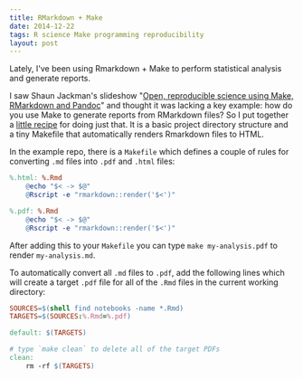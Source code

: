 ```yaml
---
title: RMarkdown + Make
date: 2014-12-22
tags: R science Make programming reproducibility
layout: post
---
```


Lately, I've been using Rmarkdown + Make to perform statistical analysis and
generate reports.

I saw Shaun Jackman's slideshow "[Open, reproducible science using Make,
RMarkdown and Pandoc][1]" and thought it was lacking a key example: how do you
use Make to generate reports from RMarkdown files? So I put together a [little
recipe][2] for doing just that. It is a basic project directory structure and a
tiny Makefile that automatically renders Rmarkdown files to HTML.

In the example repo, there is a `Makefile` which defines a couple of rules for
converting `.md` files into `.pdf` and `.html` files:

```makefile
%.html: %.Rmd
	@echo "$< -> $@"
	@Rscript -e "rmarkdown::render('$<')"

%.pdf: %.Rmd
	@echo "$< -> $@"
	@Rscript -e "rmarkdown::render('$<')"
```

After adding this to your `Makefile` you can type `make my-analysis.pdf` to
render `my-analysis.md`.

To automatically convert all `.md` files to `.pdf`, add the following lines
which will create a target `.pdf` file for all of the `.Rmd` files in the
current working directory:

```makefile
SOURCES=$(shell find notebooks -name *.Rmd)
TARGETS=$(SOURCES:%.Rmd=%.pdf)

default: $(TARGETS)

# type `make clean` to delete all of the target PDFs
clean:
	rm -rf $(TARGETS)
```


[1]: https://sjackman.github.io/open-science/#/open-reproducible-science
[2]: https://github.com/audy/knitr-make
